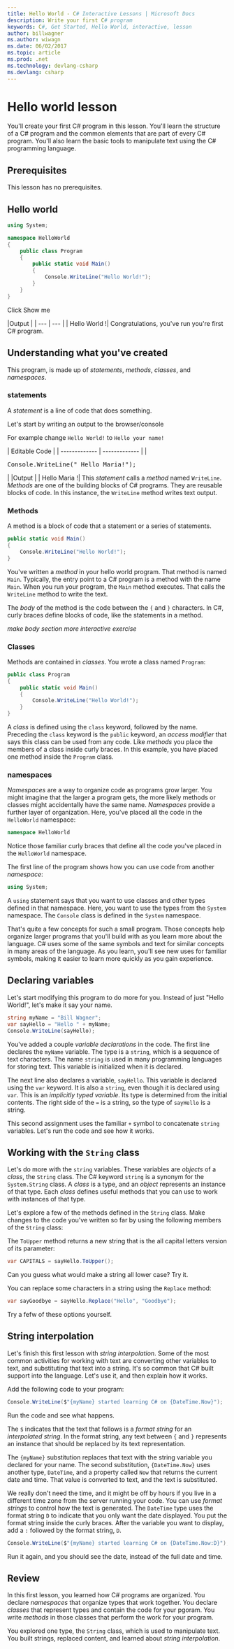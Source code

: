 ```yaml
---
title: Hello World - C# Interactive Lessons | Microsoft Docs
description: Write your first C# program
keywords: C#, Get Started, Hello World, interactive, lesson
author: billwagner
ms.author: wiwagn
ms.date: 06/02/2017
ms.topic: article
ms.prod: .net
ms.technology: devlang-csharp
ms.devlang: csharp
---
```


# Hello world lesson

You'll create your first C# program in this lesson. You'll learn the
structure of a C# program and the common elements that are part of every
C# program. You'll also learn the basic tools to manipulate text using
the C# programming language.

## Prerequisites

This lesson has no prerequisites.

## Hello world



```csharp
using System;

namespace HelloWorld
{
    public class Program
    {
        public static void Main()
        {
            Console.WriteLine("Hello World!");
        }
    }
}
```
Click Show me 

|Output |
| --- | --- |
| Hello World !|
Congratulations,
you've run you're first C# program.

## Understanding what you've created
 
 This program, is made up of *statements*, *methods*, *classes*, and *namespaces*.

### statements

A *statement* is a line of code that does something.

Let's start by writing an output to the browser/console

For example change `Hello World!` to `Hello your name!`
 
| Editable Code |
| ------------- | ------------- |
| <pre lang ="csharp">Console.WriteLine(" Hello Maria!");</pre>|
|Output |
| Hello Maria !|
This *statement* calls a *method* named `WriteLine`. *Methods* are one of the
building blocks of C# programs. They are reusable blocks of code. In this
instance, the `WriteLine` method writes text output. 


### Methods
A method is a block of code that a statement or a series of statements.

```csharp
public static void Main()
{
    Console.WriteLine("Hello World!");
}
```

You've written a *method* in your hello world program. That method is
named `Main`. Typically, the entry point to a C# program is a method
with the name `Main`. When you run your program, the `Main` method
executes. That calls the `WriteLine` method to write the text.

The *body* of the method is the code between the `{` and `}`
characters. In C#, curly braces define blocks of code, like
the statements in a method.

*make body section more interactive exercise*


### Classes

Methods are contained in *classes*. You wrote a class named `Program`:

```csharp
public class Program
{
    public static void Main()
    {
        Console.WriteLine("Hello World!");
    }
}
```



A *class* is defined using the `class` keyword, followed by the name. Preceding
the `class` keyword is the `public` keyword, an *access modifier* that says this
class can be used from any code. Like *methods* you place the members of a class
inside curly braces. In this example, you have placed one method inside the
`Program` class.

### namespaces

*Namespaces* are a way to organize code as programs grow larger. You
might imagine that the larger a program gets, the more likely methods
or classes might accidentally have the same name. *Namespaces* provide
a further layer of organization. Here, you've placed all the code in
the `HelloWorld` namespace:

```csharp
namespace HelloWorld
```

Notice those familiar curly braces that define all the code you've placed
in the `HelloWorld` namespace.

The first line of the program shows how you can use code from another
*namespace*:

```csharp
using System;
```

A `using` statement says that you want to use classes and other types
defined in that namespace. Here, you want to use the types from the
`System` namespace. The `Console` class is defined in the `System`
namespace.

That's quite a few concepts for such a small program. Those concepts
help organize larger programs that you'll build with as you learn more
about the language. C# uses some of the same symbols and text for similar
concepts in many areas of the language. As you learn, you'll see new uses
for familiar symbols, making it easier to learn more quickly as you gain
experience.

## Declaring variables

Let's start modifying this program to do more for you. Instead of
just "Hello World!", let's make it say your name. 



```csharp
string myName = "Bill Wagner";
var sayHello = "Hello " + myName;
Console.WriteLine(sayHello);
```

You've added a couple *variable declarations* in the code. The first line
declares the `myName` variable. The type is a `string`, which is a sequence
of text characters. The name `string` is used in many programming languages
for storing text. This variable is initialized when it is declared.

The next line also declares a variable, `sayHello`. This variable is declared
using the `var` keyword. It is also a `string`, even though it is declared
using `var`. This is an *implicitly typed variable*. Its type is determined
from the initial contents. The right side of the `=` is a string, so the
type of `sayHello` is a string.

This second assignment uses the familiar `+` symbol to concatenate `string`
variables. Let's run the code and see how it works.

## Working with the `String` class

Let's do more with the `string` variables. These variables are *objects*
of a *class*, the `String` class. The C# keyword `string` is a synonym
for the `System.String` class. A *class* is a type, and an *object*
represents an instance of that type. Each *class* defines useful methods
that you can use to work with instances of that type.

Let's explore a few of the methods defined in the `String` class. Make
changes to the code you've written so far by using the following members
of the `String` class:

The `ToUpper` method returns a new string that is the all capital letters
version of its parameter:

```csharp
var CAPITALS = sayHello.ToUpper();
```

Can you guess what would make a string all lower case? Try it.

You can replace some characters in a string using the `Replace` method:

```csharp
var sayGoodbye = sayHello.Replace("Hello", "Goodbye");
```

Try a fefw of these options yourself.

## String interpolation

Let's finish this first lesson with *string interpolation*. Some of the
most common activities for working with text are converting other variables
to text, and substituting that text into a string. It's so common that C#
built support into the language. Let's use it, and then explain how it works.

Add the following code to your program:

```csharp
Console.WriteLine($"{myName} started learning C# on {DateTime.Now}");
```

Run the code and see what happens.

The `$` indicates that the text that follows is a *format string* for an
*interpolated string*. In the format string, any text between `{` and `}`
represents an instance that should be replaced by its text representation.

The `{myName}` substitution replaces that text with the string variable
you declared for your name. The second substitution, `{DateTime.Now}`
uses another type, `DateTime`, and a property called `Now` that returns
the current date and time. That value is converted to text, and the
text is substituted.

We really don't need the time, and it might be off by hours
if you live in a different time zone from the server running your code.
You can use *format strings* to control how the text is generated. The
`DateTime` type uses the format string `D` to indicate that you only
want the date displayed. You put the format string inside the curly braces.
After the variable you want to display, add a `:` followed by the format
string, `D`.

```csharp
Console.WriteLine($"{myName} started learning C# on {DateTime.Now:D}");
```

Run it again, and you should see the date, instead of the full date and
time.

## Review

In this first lesson, you learned how C# programs are organized. You declare
*namespaces* that organize types that work together. You declare *classes*
that represent types and contain the code for your pgoram. You write *methods*
in those classes that perform the work for your program.

You explored one type, the `String` class, which is used to manipulate text.
You built strings, replaced content, and learned about *string interpolation*.
